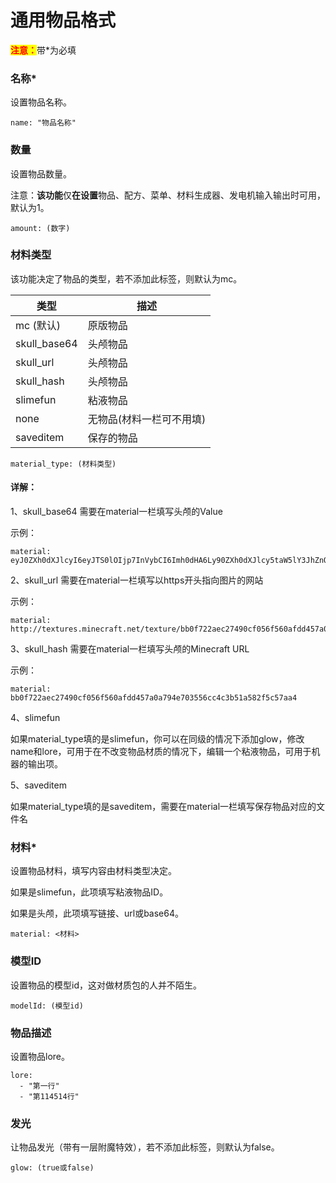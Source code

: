 # 通用物品格式

<mark style="color:red;">**注意：**</mark>带\*为必填

### 名称\*

设置物品名称。

```
name: "物品名称"
```

### 数量

设置物品数量。

注意：**该功能**仅**在设置**物品、配方、菜单、材料生成器、发电机输入输出时可用，默认为1。

```
amount: (数字)
```

### 材料类型

该功能决定了物品的类型，若不添加此标签，则默认为mc。

| 类型                   | 描述             |
| -------------------- | -------------- |
| mc (默认)            | 原版物品 |
| skull\_base64        | 头颅物品 |
| skull\_url           | 头颅物品 |
| skull\_hash          | 头颅物品 |
| slimefun             | 粘液物品 |
| none                 | 无物品(材料一栏可不用填)   |
| saveditem            | 保存的物品 |

```
material_type: (材料类型)
```

#### 详解：

1、skull\_base64 需要在material一栏填写头颅的Value

示例：

```
material: eyJ0ZXh0dXJlcyI6eyJTS0lOIjp7InVybCI6Imh0dHA6Ly90ZXh0dXJlcy5taW5lY3JhZnQubmV0L3RleHR1cmUvYmIwZjcyMmFlYzI3NDkwY2YwNTZmNTYwYWZkZDQ1N2EwYTc5NGU3MDM1NTZjYzRjM2I1MWE1ODJmNWM1N2FhNCJ9fX0=
```

2、skull\_url 需要在material一栏填写以https开头指向图片的网站

示例：

```
material: http://textures.minecraft.net/texture/bb0f722aec27490cf056f560afdd457a0a794e703556cc4c3b51a582f5c57aa4
```

3、skull\_hash 需要在material一栏填写头颅的Minecraft URL

示例：

```
material: bb0f722aec27490cf056f560afdd457a0a794e703556cc4c3b51a582f5c57aa4
```

4、slimefun

如果material_type填的是slimefun，你可以在同级的情况下添加glow，修改name和lore，可用于在不改变物品材质的情况下，编辑一个粘液物品，可用于机器的输出项。

5、saveditem

如果material_type填的是saveditem，需要在material一栏填写保存物品对应的文件名

### 材料\*

设置物品材料，填写内容由材料类型决定。

如果是slimefun，此项填写粘液物品ID。

如果是头颅，此项填写链接、url或base64。

```
material: <材料>
```

### 模型ID

设置物品的模型id，这对做材质包的人并不陌生。

```
modelId: (模型id)
```

### 物品描述

设置物品lore。

```
lore:
  - "第一行"
  - "第114514行"
```

### 发光

让物品发光（带有一层附魔特效），若不添加此标签，则默认为false。

```
glow: (true或false)
```

